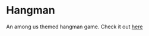 # Hangman
An among us themed hangman game. Check it out [here](https://noob-coder-alan.github.io/hangman/)
